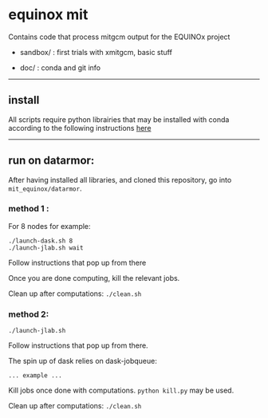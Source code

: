 # equinox mit
Contains code that process mitgcm output for the EQUINOx project

- sandbox/ : first trials with xmitgcm, basic stuff

- doc/ : conda and git info

---
## install

All scripts require python librairies that may be installed with conda according to the following instructions [here](https://github.com/apatlpo/mit_equinox/blob/master/doc/CONDA.md)

---
## run on datarmor:

After having installed all libraries, and cloned this repository, go into `mit_equinox/datarmor`.

### method 1 :

For 8 nodes for example:
```
./launch-dask.sh 8
./launch-jlab.sh wait
```

Follow instructions that pop up from there

Once you are done computing, kill the relevant jobs.

Clean up after computations: `./clean.sh`

### method 2:

```
./launch-jlab.sh
```

Follow instructions that pop up from there.

The spin up of dask relies on dask-jobqueue:
```
... example ...
```

Kill jobs once done with computations. 
`python kill.py` may be used.

Clean up after computations: `./clean.sh`


